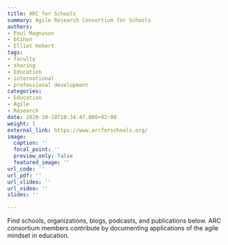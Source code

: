 ```yaml
---
title: ARC for Schools
summary: Agile Research Consortium for Schools
authors:
- Paul Magnuson
- btihen
- Elliot Hebert
tags:
- faculty
- sharing
- Education
- international
- professional development
categories:
- Education
- Agile
- Research
date: 2020-10-18T10:34:47.000+02:00
weight: 1
external_link: https://www.arcforschools.org/
image:
  caption: ''
  focal_point: ''
  preview_only: false
  featured_image: ''
url_code: ''
url_pdf: ''
url_slides: ''
url_video: ''
slides: ''

---
```

Find schools, organizations, blogs, podcasts, and publications below.
ARC consortium members contribute by documenting applications of the agile mindset in education.
